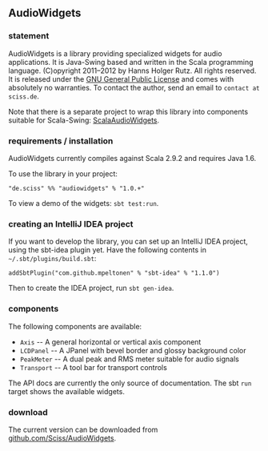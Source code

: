 ## AudioWidgets

### statement

AudioWidgets is a library providing specialized widgets for audio applications. It is Java-Swing based and written in the Scala programming language. (C)opyright 2011&ndash;2012 by Hanns Holger Rutz. All rights reserved. It is released under the [GNU General Public License](http://github.com/Sciss/AudioWidgets/blob/master/licenses/AudioWidgets-License.txt) and comes with absolutely no warranties. To contact the author, send an email to `contact at sciss.de`.

Note that there is a separate project to wrap this library into components suitable for Scala-Swing: [ScalaAudioWidgets](http://github.com/Sciss/ScalaAudioWidgets).

### requirements / installation

AudioWidgets currently compiles against Scala 2.9.2 and requires Java 1.6.

To use the library in your project:

    "de.sciss" %% "audiowidgets" % "1.0.+"

To view a demo of the widgets: `sbt test:run`.

### creating an IntelliJ IDEA project

If you want to develop the library, you can set up an IntelliJ IDEA project, using the sbt-idea plugin yet. Have the following contents in `~/.sbt/plugins/build.sbt`:

    addSbtPlugin("com.github.mpeltonen" % "sbt-idea" % "1.1.0")

Then to create the IDEA project, run `sbt gen-idea`.

### components

The following components are available:

 - `Axis` -- A general horizontal or vertical axis component
 - `LCDPanel` -- A JPanel with bevel border and glossy background color
 - `PeakMeter` -- A dual peak and RMS meter suitable for audio signals
 - `Transport` -- A tool bar for transport controls

The API docs are currently the only source of documentation. The sbt `run` target shows the available widgets.

### download

The current version can be downloaded from [github.com/Sciss/AudioWidgets](http://github.com/Sciss/AudioWidgets).
